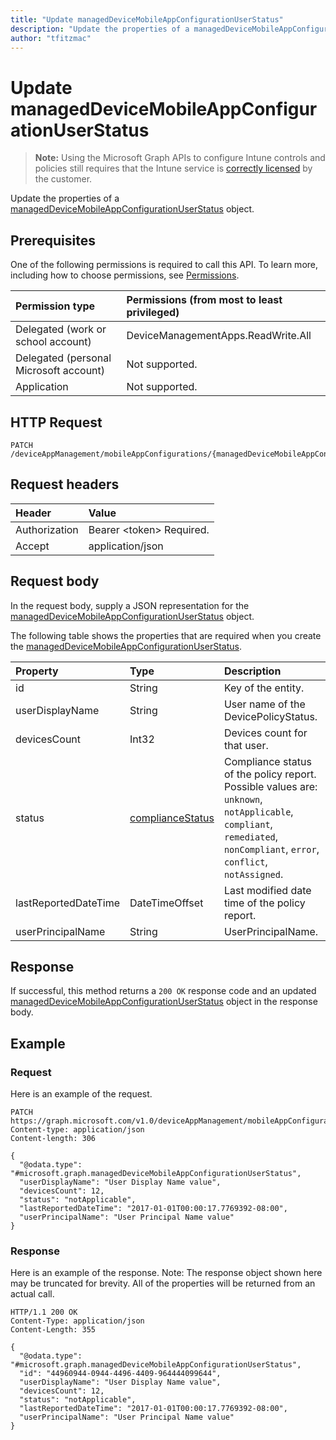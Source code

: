 ```yaml
---
title: "Update managedDeviceMobileAppConfigurationUserStatus"
description: "Update the properties of a managedDeviceMobileAppConfigurationUserStatus object."author: "tfitzmac"
---
```


# Update managedDeviceMobileAppConfigurationUserStatus

> **Note:** Using the Microsoft Graph APIs to configure Intune controls and policies still requires that the Intune service is [correctly licensed](https://go.microsoft.com/fwlink/?linkid=839381) by the customer.

Update the properties of a [managedDeviceMobileAppConfigurationUserStatus](../resources/intune-apps-manageddevicemobileappconfigurationuserstatus.md) object.
## Prerequisites
One of the following permissions is required to call this API. To learn more, including how to choose permissions, see [Permissions](/graph/permissions-reference).

|Permission type|Permissions (from most to least privileged)|
|:---|:---|
|Delegated (work or school account)|DeviceManagementApps.ReadWrite.All|
|Delegated (personal Microsoft account)|Not supported.|
|Application|Not supported.|

## HTTP Request
<!-- {
  "blockType": "ignored"
}
-->
``` http
PATCH /deviceAppManagement/mobileAppConfigurations/{managedDeviceMobileAppConfigurationId}/userStatuses/{managedDeviceMobileAppConfigurationUserStatusId}
```

## Request headers
|Header|Value|
|:---|:---|
|Authorization|Bearer &lt;token&gt; Required.|
|Accept|application/json|

## Request body
In the request body, supply a JSON representation for the [managedDeviceMobileAppConfigurationUserStatus](../resources/intune-apps-manageddevicemobileappconfigurationuserstatus.md) object.

The following table shows the properties that are required when you create the [managedDeviceMobileAppConfigurationUserStatus](../resources/intune-apps-manageddevicemobileappconfigurationuserstatus.md).

|Property|Type|Description|
|:---|:---|:---|
|id|String|Key of the entity.|
|userDisplayName|String|User name of the DevicePolicyStatus.|
|devicesCount|Int32|Devices count for that user.|
|status|[complianceStatus](../resources/intune-shared-compliancestatus.md)|Compliance status of the policy report. Possible values are: `unknown`, `notApplicable`, `compliant`, `remediated`, `nonCompliant`, `error`, `conflict`, `notAssigned`.|
|lastReportedDateTime|DateTimeOffset|Last modified date time of the policy report.|
|userPrincipalName|String|UserPrincipalName.|



## Response
If successful, this method returns a `200 OK` response code and an updated [managedDeviceMobileAppConfigurationUserStatus](../resources/intune-apps-manageddevicemobileappconfigurationuserstatus.md) object in the response body.

## Example
### Request
Here is an example of the request.
``` http
PATCH https://graph.microsoft.com/v1.0/deviceAppManagement/mobileAppConfigurations/{managedDeviceMobileAppConfigurationId}/userStatuses/{managedDeviceMobileAppConfigurationUserStatusId}
Content-type: application/json
Content-length: 306

{
  "@odata.type": "#microsoft.graph.managedDeviceMobileAppConfigurationUserStatus",
  "userDisplayName": "User Display Name value",
  "devicesCount": 12,
  "status": "notApplicable",
  "lastReportedDateTime": "2017-01-01T00:00:17.7769392-08:00",
  "userPrincipalName": "User Principal Name value"
}
```

### Response
Here is an example of the response. Note: The response object shown here may be truncated for brevity. All of the properties will be returned from an actual call.
``` http
HTTP/1.1 200 OK
Content-Type: application/json
Content-Length: 355

{
  "@odata.type": "#microsoft.graph.managedDeviceMobileAppConfigurationUserStatus",
  "id": "44960944-0944-4496-4409-964444099644",
  "userDisplayName": "User Display Name value",
  "devicesCount": 12,
  "status": "notApplicable",
  "lastReportedDateTime": "2017-01-01T00:00:17.7769392-08:00",
  "userPrincipalName": "User Principal Name value"
}
```



